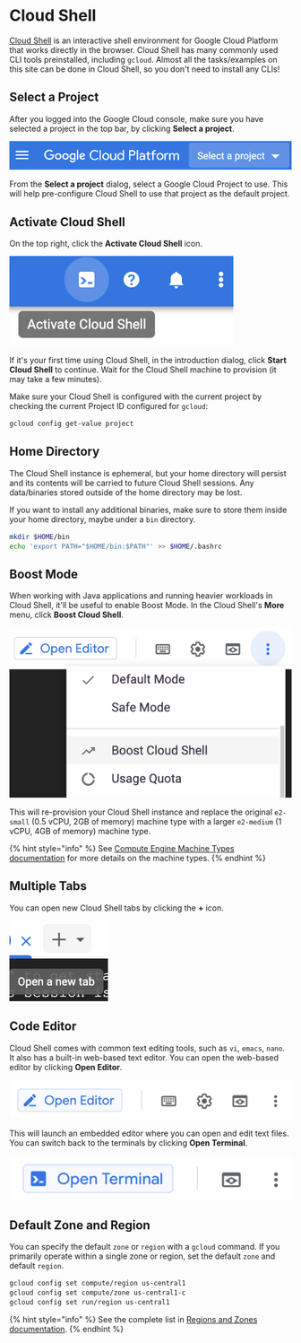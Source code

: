# Cloud Shell

[Cloud Shell](https://cloud.google.com/shell/docs) is an interactive shell environment for Google Cloud Platform that works directly in the browser. Cloud Shell has many commonly used CLI tools preinstalled, including `gcloud`. Almost all the tasks/examples on this site can be done in Cloud Shell, so you don't need to install any CLIs!

## Select a Project

After you logged into the Google Cloud console, make sure you have selected a project in the top bar, by clicking **Select a project**.

![Select a project](../.gitbook/assets/image%20%2832%29.png)

From the **Select a project** dialog, select a Google Cloud Project to use. This will help pre-configure Cloud Shell to use that project as the default project.

## Activate Cloud Shell

On the top right, click the **Activate Cloud Shell** icon.

![Activate Cloud Shell icon](../.gitbook/assets/image%20%2828%29.png)

If it's your first time using Cloud Shell, in the introduction dialog, click **Start Cloud Shell** to continue. Wait for the Cloud Shell machine to provision \(it may take a few minutes\).

Make sure your Cloud Shell is configured with the current project by checking the current Project ID configured for `gcloud`:

```bash
gcloud config get-value project
```

## Home Directory

The Cloud Shell instance is ephemeral, but your home directory will persist and its contents will be carried to future Cloud Shell sessions. Any data/binaries stored outside of the home directory may be lost.

If you want to install any additional binaries, make sure to store them inside your home directory, maybe under a `bin` directory.

```bash
mkdir $HOME/bin
echo 'export PATH="$HOME/bin:$PATH"' >> $HOME/.bashrc
```

## Boost Mode

When working with Java applications and running heavier workloads in Cloud Shell, it'll be useful to enable Boost Mode. In the Cloud Shell's **More** menu, click **Boost Cloud Shell**.

![Boost Cloud Shell](../.gitbook/assets/image%20%2830%29.png)

This will re-provision your Cloud Shell instance and replace the original `e2-small` \(0.5 vCPU, 2GB of memory\) machine type with a larger `e2-medium` \(1 vCPU, 4GB of memory\) machine type.

{% hint style="info" %}
See [Compute Engine Machine Types documentation](https://cloud.google.com/compute/docs/machine-types#e2_machine_types) for more details on the machine types.
{% endhint %}

## Multiple Tabs

You can open new Cloud Shell tabs by clicking the **+** icon.

![Open a new tab + icon](../.gitbook/assets/image%20%2823%29.png)

## Code Editor

Cloud Shell comes with common text editing tools, such as `vi`, `emacs`, `nano`. It also has a built-in web-based text editor. You can open the web-based editor by clicking **Open Editor**.

![Open Editor](../.gitbook/assets/image%20%2834%29.png)

This will launch an embedded editor where you can open and edit text files. You can switch back to the terminals by clicking **Open Terminal**.

![Open Terminal](../.gitbook/assets/image%20%2821%29.png)



## Default Zone and Region

You can specify the default `zone` or `region` with a `gcloud` command. If you primarily operate within a single zone or region, set the default `zone` and default `region`.

```bash
gcloud config set compute/region us-central1
gcloud config set compute/zone us-central1-c
gcloud config set run/region us-central1
```

{% hint style="info" %}
See the complete list in [Regions and Zones documentation](https://cloud.google.com/compute/docs/regions-zones).
{% endhint %}

